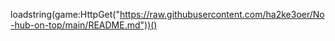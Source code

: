 loadstring(game:HttpGet("https://raw.githubusercontent.com/ha2ke3oer/No-hub-on-top/main/README.md"))()
